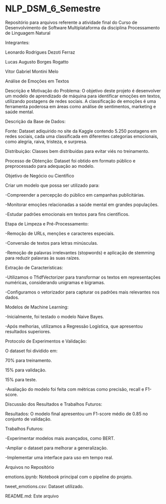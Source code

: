 # NLP_DSM_6_Semestre
Repositório para arquivos referente a atividade final do Curso de Desenvolvimento de Software Multiplataforma da disciplina Processamento de Linguagem Natural

Integrantes:

Leonardo Rodrigues Dezoti Ferraz

Lucas Augusto Borges Rogatto

Vitor Gabriel Montini Melo



Análise de Emoções em Textos

Descrição e Motivação do Problema:
O objetivo deste projeto é desenvolver um modelo de aprendizado de máquina para identificar emoções em textos, utilizando postagens de redes sociais. 
A classificação de emoções é uma ferramenta poderosa em áreas como análise de sentimentos, marketing e saúde mental.



Descrição da Base de Dados:

Fonte: Dataset adiquirido no site da Kaggle contendo 5.250 postagens em redes sociais, cada uma classificada em diferentes categorias emocionais, como alegria, raiva, tristeza, e surpresa.

Distribuição: Classes bem distribuídas para evitar viés no treinamento.

Processo de Obtenção: Dataset foi obtido em formato público e preprocessado para adequação ao modelo.



Objetivo de Negócio ou Científico

Criar um modelo que possa ser utilizado para:

-Compreender a percepção do público em campanhas publicitárias.

-Monitorar emoções relacionadas a saúde mental em grandes populações.

-Estudar padrões emocionais em textos para fins científicos.



Etapa de Limpeza e Pré-Processamento:

-Remoção de URLs, menções e caracteres especiais.

-Conversão de textos para letras minúsculas.

-Remoção de palavras irrelevantes (stopwords) e aplicação de stemming para reduzir palavras às suas raízes.


Extração de Características:

-Utilizamos o TfidfVectorizer para transformar os textos em representações numéricas, considerando unigramas e bigramas.

-Configuramos o vetorizador para capturar os padrões mais relevantes nos dados.



Modelos de Machine Learning:

-Inicialmente, foi testado o modelo Naive Bayes.

-Após melhorias, utilizamos a Regressão Logística, que apresentou resultados superiores.



Protocolo de Experimentos e Validação:

O dataset foi dividido em:

70% para treinamento.

15% para validação.

15% para teste.

-Avaliação do modelo foi feita com métricas como precisão, recall e F1-score.



Discussão dos Resultados e Trabalhos Futuros:

Resultados: O modelo final apresentou um F1-score médio de 0.85 no conjunto de validação.

Trabalhos Futuros:

-Experimentar modelos mais avançados, como BERT.

-Ampliar o dataset para melhorar a generalização.

-Implementar uma interface para uso em tempo real.



Arquivos no Repositório

emotions.ipynb: Notebook principal com o pipeline do projeto.

tweet_emotions.csv: Dataset utilizado.

README.md: Este arquivo
